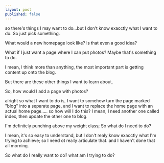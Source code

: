 ```yaml
---
layout: post
published: false
---
```


so there's things I may want to do...but I don't know exacctly what I want to do. So just pick something. 

What would a new homepage look like? Is that even a good idea? 

What if I just want a page where I can put photos? Maybe that's something to do. 

I mean, I think more than anything, the most important part is getting content up onto the blog. 

But there are these other things I want to learn about. 

So, how would I add a page with photos? 

alright so what I want to do is, I want to somehow turn the page marked "blog" into a separate page, and I want to replace the home page with an actual home page..... so how will I do this? I mean, I need another one called index, then update the other one to blog. 

I'm definitely punching above my weight class; So what do I need to do? 

I mean, it's so easy to understand, but I don't realy know exacctly what I'm trying to achieve; so I need ot really articulate that. and I haven't done that all morning. 

So what do I really want to do? what am I trying to do? 
